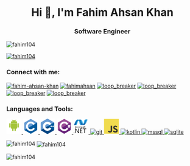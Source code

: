 <h1 align="center">Hi 👋, I'm Fahim Ahsan Khan</h1>
<h3 align="center">Software Engineer</h3>

<p align="left"> <img src="https://komarev.com/ghpvc/?username=fahim104&label=Profile%20views&color=0e75b6&style=flat" alt="fahim104" /> </p>

<p align="left"> <a href="https://github.com/ryo-ma/github-profile-trophy"><img src="https://github-profile-trophy.vercel.app/?username=fahim104" alt="fahim104" /></a> </p>

<h3 align="left">Connect with me:</h3>
<p align="left">
<a href="https://linkedin.com/in/fahim-ahsan-khan" target="blank"><img align="center" src="https://raw.githubusercontent.com/rahuldkjain/github-profile-readme-generator/master/src/images/icons/Social/linked-in-alt.svg" alt="fahim-ahsan-khan" height="30" width="40" /></a>
<a href="https://stackoverflow.com/users/fahimahsan" target="blank"><img align="center" src="https://raw.githubusercontent.com/rahuldkjain/github-profile-readme-generator/master/src/images/icons/Social/stack-overflow.svg" alt="fahimahsan" height="30" width="40" /></a>
<a href="https://www.codechef.com/users/loop_breaker" target="blank"><img align="center" src="https://cdn.jsdelivr.net/npm/simple-icons@3.1.0/icons/codechef.svg" alt="loop_breaker" height="30" width="40" /></a>
<a href="https://www.hackerrank.com/loop_breaker" target="blank"><img align="center" src="https://raw.githubusercontent.com/rahuldkjain/github-profile-readme-generator/master/src/images/icons/Social/hackerrank.svg" alt="loop_breaker" height="30" width="40" /></a>
<a href="https://codeforces.com/profile/loop_breaker" target="blank"><img align="center" src="https://raw.githubusercontent.com/rahuldkjain/github-profile-readme-generator/master/src/images/icons/Social/codeforces.svg" alt="loop_breaker" height="30" width="40" /></a>
<a href="https://www.leetcode.com/loop_breaker" target="blank"><img align="center" src="https://raw.githubusercontent.com/rahuldkjain/github-profile-readme-generator/master/src/images/icons/Social/leet-code.svg" alt="loop_breaker" height="30" width="40" /></a>
</p>

<h3 align="left">Languages and Tools:</h3>
<p align="left"> <a href="https://developer.android.com" target="_blank" rel="noreferrer"> <img src="https://raw.githubusercontent.com/devicons/devicon/master/icons/android/android-original-wordmark.svg" alt="android" width="40" height="40"/> </a> <a href="https://www.cprogramming.com/" target="_blank" rel="noreferrer"> <img src="https://raw.githubusercontent.com/devicons/devicon/master/icons/c/c-original.svg" alt="c" width="40" height="40"/> </a> <a href="https://www.w3schools.com/cpp/" target="_blank" rel="noreferrer"> <img src="https://raw.githubusercontent.com/devicons/devicon/master/icons/cplusplus/cplusplus-original.svg" alt="cplusplus" width="40" height="40"/> </a> <a href="https://www.w3schools.com/cs/" target="_blank" rel="noreferrer"> <img src="https://raw.githubusercontent.com/devicons/devicon/master/icons/csharp/csharp-original.svg" alt="csharp" width="40" height="40"/> </a> <a href="https://dotnet.microsoft.com/" target="_blank" rel="noreferrer"> <img src="https://raw.githubusercontent.com/devicons/devicon/master/icons/dot-net/dot-net-original-wordmark.svg" alt="dotnet" width="40" height="40"/> </a> <a href="https://git-scm.com/" target="_blank" rel="noreferrer"> <img src="https://www.vectorlogo.zone/logos/git-scm/git-scm-icon.svg" alt="git" width="40" height="40"/> </a> <a href="https://developer.mozilla.org/en-US/docs/Web/JavaScript" target="_blank" rel="noreferrer"> <img src="https://raw.githubusercontent.com/devicons/devicon/master/icons/javascript/javascript-original.svg" alt="javascript" width="40" height="40"/> </a> <a href="https://kotlinlang.org" target="_blank" rel="noreferrer"> <img src="https://www.vectorlogo.zone/logos/kotlinlang/kotlinlang-icon.svg" alt="kotlin" width="40" height="40"/> </a> <a href="https://www.microsoft.com/en-us/sql-server" target="_blank" rel="noreferrer"> <img src="https://www.svgrepo.com/show/303229/microsoft-sql-server-logo.svg" alt="mssql" width="40" height="40"/> </a> <a href="https://www.sqlite.org/" target="_blank" rel="noreferrer"> <img src="https://www.vectorlogo.zone/logos/sqlite/sqlite-icon.svg" alt="sqlite" width="40" height="40"/> </a> </p>

<p><img align="left" src="https://github-readme-stats.vercel.app/api/top-langs?username=fahim104&show_icons=true&locale=en&layout=compact" alt="fahim104" /></p>

<p>&nbsp;<img align="center" src="https://github-readme-stats.vercel.app/api?username=fahim104&show_icons=true&locale=en" alt="fahim104" /></p>

<p><img align="center" src="https://github-readme-streak-stats.herokuapp.com/?user=fahim104&" alt="fahim104" /></p>
